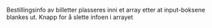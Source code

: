 Bestillingsinfo av billetter plasseres inni et array etter at input-boksene blankes ut. 
Knapp for å slette infoen i arrayet
